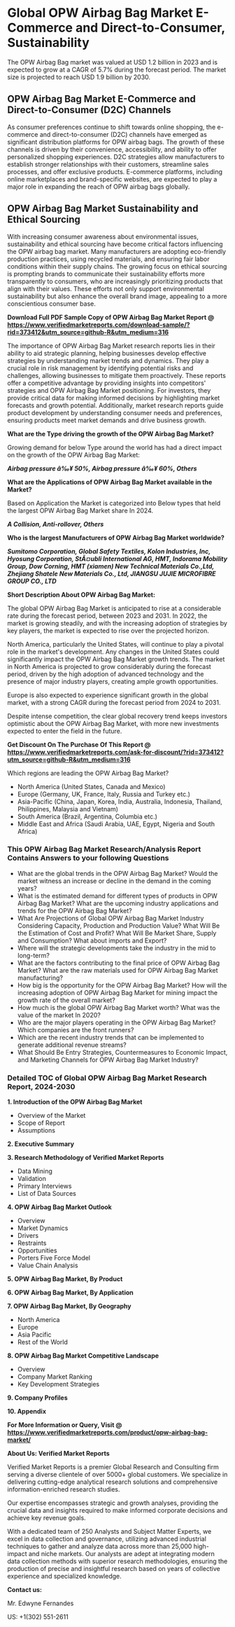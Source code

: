<h1>Global OPW Airbag Bag Market E-Commerce and Direct-to-Consumer, Sustainability</h1><p class=""><p>The OPW Airbag Bag market was valued at USD 1.2 billion in 2023 and is expected to grow at a CAGR of 5.7% during the forecast period. The market size is projected to reach USD 1.9 billion by 2030.</p><h2>OPW Airbag Bag Market E-Commerce and Direct-to-Consumer (D2C) Channels</h2><p>As consumer preferences continue to shift towards online shopping, the e-commerce and direct-to-consumer (D2C) channels have emerged as significant distribution platforms for OPW airbag bags. The growth of these channels is driven by their convenience, accessibility, and ability to offer personalized shopping experiences. D2C strategies allow manufacturers to establish stronger relationships with their customers, streamline sales processes, and offer exclusive products. E-commerce platforms, including online marketplaces and brand-specific websites, are expected to play a major role in expanding the reach of OPW airbag bags globally.</p><h2>OPW Airbag Bag Market Sustainability and Ethical Sourcing</h2><p>With increasing consumer awareness about environmental issues, sustainability and ethical sourcing have become critical factors influencing the OPW airbag bag market. Many manufacturers are adopting eco-friendly production practices, using recycled materials, and ensuring fair labor conditions within their supply chains. The growing focus on ethical sourcing is prompting brands to communicate their sustainability efforts more transparently to consumers, who are increasingly prioritizing products that align with their values. These efforts not only support environmental sustainability but also enhance the overall brand image, appealing to a more conscientious consumer base.</p></p><p class=""><strong>Download Full PDF Sample Copy of OPW Airbag Bag Market Report @ <a href="https://www.verifiedmarketreports.com/download-sample/?rid=373412&utm_source=github-R&utm_medium=316" target="_blank">https://www.verifiedmarketreports.com/download-sample/?rid=373412&utm_source=github-R&utm_medium=316</a></strong></p><p>The importance of&nbsp;OPW Airbag Bag Market research reports lies in their ability to aid strategic planning, helping businesses develop effective strategies by understanding market trends and dynamics. They play a crucial role in risk management by identifying potential risks and challenges, allowing businesses to mitigate them proactively. These reports offer a competitive advantage by providing insights into competitors' strategies and OPW Airbag Bag Market positioning. For investors, they provide critical data for making informed decisions by highlighting market forecasts and growth potential. Additionally, market research reports guide product development by understanding consumer needs and preferences, ensuring products meet market demands and drive business growth.</p><p><strong>What are the&nbsp;Type driving the growth of the OPW Airbag Bag Market?</strong></p><p id="" class="">Growing demand for below Type around the world has had a direct impact on the growth of the OPW Airbag Bag Market:</p><p class=""><em><strong>Airbag pressure â‰¥ 50%, Airbag pressure â‰¥ 60%, Others</strong></em></p><p class=""><strong>What are the&nbsp;Applications&nbsp;of OPW Airbag Bag Market available in the Market?</strong></p><p id="" class="">Based on Application the Market is categorized into Below types that held the largest OPW Airbag Bag Market share In 2024.</p><p class=""><em><strong>A Collision, Anti-rollover, Others</strong></em></p><p class=""><strong>Who is the largest Manufacturers of OPW Airbag Bag Market worldwide?</strong></p><p><em><strong>Sumitomo Corporation, Global Safety Textiles, Kolon Industries, Inc, Hyosung Corporation, StÃ¤ubli International AG, HMT, Indorama Mobility Group, Dow Corning, HMT (xiamen) New Technical Materials Co.,Ltd, Zhejiang Shatele New Materials Co., Ltd, JIANGSU JUJIE MICROFIBRE GROUP CO., LTD</strong></em></p><p id="" class=""><strong>Short Description About OPW Airbag Bag Market:</strong></p><p>The global OPW Airbag Bag Market is anticipated to rise at a considerable rate during the forecast period, between 2023 and 2031. In 2022, the market is growing steadily, and with the increasing adoption of strategies by key players, the market is expected to rise over the projected horizon.</p><p>North America, particularly the United States, will continue to play a pivotal role in the market's development. Any changes in the United States could significantly impact the OPW Airbag Bag Market growth trends. The market in North America is projected to grow considerably during the forecast period, driven by the high adoption of advanced technology and the presence of major industry players, creating ample growth opportunities.</p><p>Europe is also expected to experience significant growth in the global market, with a strong CAGR during the forecast period from 2024 to 2031.</p><p>Despite intense competition, the clear global recovery trend keeps investors optimistic about the OPW Airbag Bag Market, with more new investments expected to enter the field in the future.</p><p id="" class=""><strong>Get Discount On The Purchase Of This Report @ <a href="https://www.verifiedmarketreports.com/ask-for-discount/?rid=373412?utm_source=github-R&utm_medium=316" target="_blank">https://www.verifiedmarketreports.com/ask-for-discount/?rid=373412?utm_source=github-R&utm_medium=316</a></strong></p><p class="">Which regions are leading the OPW Airbag Bag Market?</p><ul><li>North America (United States, Canada and Mexico)</li><li>Europe (Germany, UK, France, Italy, Russia and Turkey etc.)</li><li>Asia-Pacific (China, Japan, Korea, India, Australia, Indonesia, Thailand, Philippines, Malaysia and Vietnam)</li><li>South America (Brazil, Argentina, Columbia etc.)</li><li>Middle East and Africa (Saudi Arabia, UAE, Egypt, Nigeria and South Africa)</li></ul><h3 id="" class="">This OPW Airbag Bag Market Research/Analysis Report Contains Answers to your following Questions</h3><ul><li>What are the global trends in the OPW Airbag Bag Market? Would the market witness an increase or decline in the demand in the coming years?</li><li>What is the estimated demand for different types of products in OPW Airbag Bag Market? What are the upcoming industry applications and trends for the OPW Airbag Bag Market?</li><li>What Are Projections of Global OPW Airbag Bag Market Industry Considering Capacity, Production and Production Value? What Will Be the Estimation of Cost and Profit? What Will Be Market Share, Supply and Consumption? What about imports and Export?</li><li>Where will the strategic developments take the industry in the mid to long-term?</li><li>What are the factors contributing to the final price of OPW Airbag Bag Market? What are the raw materials used for OPW Airbag Bag Market manufacturing?</li><li>How big is the opportunity for the OPW Airbag Bag Market? How will the increasing adoption of OPW Airbag Bag Market for mining impact the growth rate of the overall market?</li><li>How much is the global OPW Airbag Bag Market worth? What was the value of the market In 2020?</li><li>Who are the major players operating in the OPW Airbag Bag Market? Which companies are the front runners?</li><li>Which are the recent industry trends that can be implemented to generate additional revenue streams?</li><li>What Should Be Entry Strategies, Countermeasures to Economic Impact, and Marketing Channels for OPW Airbag Bag Market Industry?</li></ul><h3 id="" class="">Detailed TOC of Global OPW Airbag Bag Market Research Report, 2024-2030</h3><p id="" class=""><strong>1. Introduction of the OPW Airbag Bag Market</strong></p><ul><li>Overview of the Market</li><li>Scope of Report</li><li>Assumptions</li></ul><p id="" class=""><strong>2. Executive Summary</strong></p><p id="" class=""><strong>3. Research Methodology of Verified Market Reports</strong></p><ul><li>Data Mining</li><li>Validation</li><li>Primary Interviews</li><li>List of Data Sources</li></ul><p id="" class=""><strong>4. OPW Airbag Bag Market Outlook</strong></p><ul><li>Overview</li><li>Market Dynamics</li><li>Drivers</li><li>Restraints</li><li>Opportunities</li><li>Porters Five Force Model</li><li>Value Chain Analysis</li></ul><p id="" class=""><strong>5. OPW Airbag Bag Market, By Product</strong></p><p id="" class=""><strong>6. OPW Airbag Bag Market, By Application</strong></p><p id="" class=""><strong>7. OPW Airbag Bag Market, By Geography</strong></p><ul><li>North America</li><li>Europe</li><li>Asia Pacific</li><li>Rest of the World</li></ul><p id="" class=""><strong>8. OPW Airbag Bag Market Competitive Landscape</strong></p><ul><li>Overview</li><li>Company Market Ranking</li><li>Key Development Strategies</li></ul><p id="" class=""><strong>9. Company Profiles</strong></p><p id="" class=""><strong>10. Appendix</strong></p><p id="" class=""><strong>For More Information or Query, Visit @ <a href="https://www.verifiedmarketreports.com/product/opw-airbag-bag-market/" target="_blank">https://www.verifiedmarketreports.com/product/opw-airbag-bag-market/</a></strong></p><p id="" class=""><strong>About Us: Verified Market Reports</strong></p><p id="" class="">Verified Market Reports is a premier Global Research and Consulting firm serving a diverse clientele of over 5000+ global customers. We specialize in delivering cutting-edge analytical research solutions and comprehensive information-enriched research studies.</p><p id="" class="">Our expertise encompasses strategic and growth analyses, providing the crucial data and insights required to make informed corporate decisions and achieve key revenue goals.</p><p id="" class="">With a dedicated team of 250 Analysts and Subject Matter Experts, we excel in data collection and governance, utilizing advanced industrial techniques to gather and analyze data across more than 25,000 high-impact and niche markets. Our analysts are adept at integrating modern data collection methods with superior research methodologies, ensuring the production of precise and insightful research based on years of collective experience and specialized knowledge.</p><p id="" class=""><strong>Contact us:</strong></p><p id="" class="">Mr. Edwyne Fernandes</p><p id="" class="">US: +1(302) 551-2611</p>